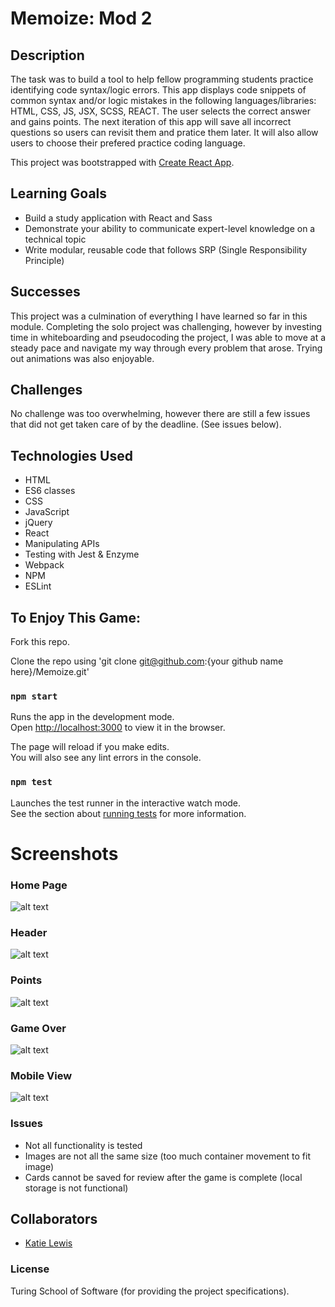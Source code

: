 # Memoize: Mod 2

## Description

The task was to build a tool to help fellow programming students practice identifying code syntax/logic errors. This app displays code snippets of common syntax and/or logic mistakes in the following languages/libraries: HTML, CSS, JS, JSX, SCSS, REACT. The user selects the correct answer and gains points. The next iteration of this app will save all incorrect questions so users can revisit them and pratice them later. It will also allow users to choose their prefered practice coding language.

This project was bootstrapped with [Create React App](https://github.com/facebook/create-react-app). 

## Learning Goals
* Build a study application with React and Sass
* Demonstrate your ability to communicate expert-level knowledge on a technical topic
* Write modular, reusable code that follows SRP (Single Responsibility Principle) 

## Successes
This project was a culmination of everything I have learned so far in this module. Completing the solo project was challenging, however by investing time in whiteboarding and pseudocoding the project, I was able to move at a steady pace and navigate my way through every problem that arose. Trying out animations was also enjoyable.

## Challenges
No challenge was too overwhelming, however there are still a few issues that did not get taken care of by the deadline. (See issues below).

## Technologies Used

* HTML 
* ES6 classes
* CSS
* JavaScript
* jQuery
* React
* Manipulating APIs
* Testing with Jest & Enzyme
* Webpack
* NPM
* ESLint

## To Enjoy This Game:

Fork this repo. 

Clone the repo using 'git clone git@github.com:{your github name here}/Memoize.git'

### `npm start`

Runs the app in the development mode.<br>
Open [http://localhost:3000](http://localhost:3000) to view it in the browser.

The page will reload if you make edits.<br>
You will also see any lint errors in the console.

### `npm test`

Launches the test runner in the interactive watch mode.<br>
See the section about [running tests](https://facebook.github.io/create-react-app/docs/running-tests) for more information.

# Screenshots

### Home Page

![alt text](src/images/HomePage.png "Home Page")

### Header

![alt text](src/images/Header.png "Header")

### Points

![alt text](src/images/Points.png "Points")

### Game Over

![alt text](src/images/GameOver.png "Game Over")

### Mobile View

![alt text](src/images/MobileView.png "Mobile View")

### Issues

* Not all functionality is tested
* Images are not all the same size (too much container movement to fit image)
* Cards cannot be saved for review after the game is complete (local storage is not functional)

## Collaborators
* [Katie Lewis](https://github.com/kalex19)

### License
Turing School of Software (for providing the project specifications).
